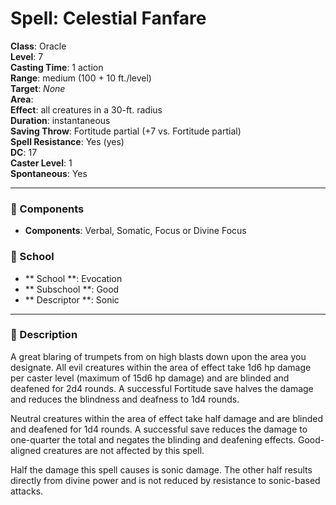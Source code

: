 
# Spell: Celestial Fanfare
**Class**: Oracle  
**Level**: 7  
**Casting Time**: 1 action  
**Range**: medium (100 + 10 ft./level)  
**Target**: _None_  
**Area**:   
**Effect**: all creatures in a 30-ft. radius  
**Duration**: instantaneous  
**Saving Throw**: Fortitude partial (+7 vs. Fortitude partial)  
**Spell Resistance**: Yes (yes)  
**DC**: 17  
**Caster Level**: 1  
**Spontaneous**: Yes

---

### 🔮 Components
- **Components**: Verbal, Somatic, Focus or Divine Focus

### 🏫 School
- ** School **: Evocation
- ** Subschool **: Good
- ** Descriptor **: Sonic
---

### 📜 Description
A great blaring of trumpets from on high blasts down upon the area you designate. All evil creatures within the area of effect take 1d6 hp damage per caster level (maximum of 15d6 hp damage) and are blinded and deafened for 2d4 rounds. A successful Fortitude save halves the damage and reduces the blindness and deafness to 1d4 rounds.

Neutral creatures within the area of effect take half damage and are blinded and deafened for 1d4 rounds. A successful save reduces the damage to one-quarter the total and negates the blinding and deafening effects. Good-aligned creatures are not affected by this spell.

Half the damage this spell causes is sonic damage. The other half results directly from divine power and is not reduced by resistance to sonic-based attacks.

